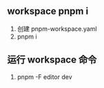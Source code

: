 ## workspace pnpm i

1. 创建 pnpm-workspace.yaml
2. pnpm i

## 运行 workspace 命令

1. pnpm -F editor dev
